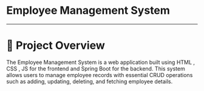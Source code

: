 # Employee Management System
<hr>
<h1>📌 Project Overview</h1>
The Employee Management System is a web application built using HTML , CSS , JS for the frontend and Spring Boot for the backend. This system allows users to manage employee records with essential CRUD operations such as adding, updating, deleting, and fetching employee details.
